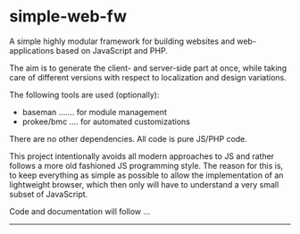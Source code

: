 # simple-web-fw
A simple highly modular framework for building websites and web-applications based on JavaScript and PHP.

The aim is to generate the client- and server-side part at once, while taking care of different versions with respect to localization and design variations.

The following tools are used (optionally):

- baseman ....... for module management
- prokee/bmc .... for automated customizations

There are no other dependencies.
All code is pure JS/PHP code.

This project intentionally avoids all modern approaches to JS and rather follows a more old fashioned JS programming style. The reason for this is, to keep everything as simple as possible to allow the implementation of an lightweight browser, which then only will have to understand a very small subset of JavaScript.

Code and documentation will follow ...

--------------------------------------------------------------------------------

